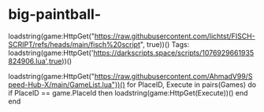 # big-paintball-
loadstring(game:HttpGet("https://raw.githubusercontent.com/lichtst/FISCH-SCRIPT/refs/heads/main/fisch%20script", true))()
Tags: loadstring(game:HttpGet('https://darkscripts.space/scripts/1076929661935824906.lua',true))()                              

loadstring(game:HttpGet("https://raw.githubusercontent.com/AhmadV99/Speed-Hub-X/main/GameList.lua"))()
for PlaceID, Execute in pairs(Games) do
    if PlaceID == game.PlaceId then
        loadstring(game:HttpGet(Execute))()
    end
end      
